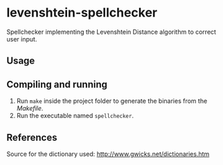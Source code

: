 # levenshtein-spellchecker

Spellchecker implementing the Levenshtein Distance algorithm to correct user input.

## Usage

## Compiling and running

1. Run `make` inside the project folder to generate the binaries from the _Makefile_.
2. Run the executable named `spellchecker`.

## References

Source for the dictionary used: http://www.gwicks.net/dictionaries.htm
